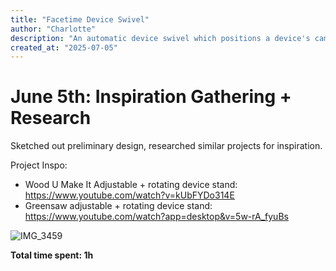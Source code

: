 ```yaml
---
title: "Facetime Device Swivel"
author: "Charlotte"
description: "An automatic device swivel which positions a device's camera to capture certain items (such as a face, plates/bowls, or a pet)!"
created_at: "2025-07-05"
---
```


# June 5th: Inspiration Gathering + Research

Sketched out preliminary design, researched similar projects for inspiration. 

Project Inspo: 
 - Wood U Make It Adjustable + rotating device stand: https://www.youtube.com/watch?v=kUbFYDo314E
 - Greensaw adjustable + rotating device stand: https://www.youtube.com/watch?app=desktop&v=5w-rA_fyuBs

![IMG_3459](https://github.com/user-attachments/assets/1be4ea4e-dec3-4b08-a9c3-baa998063e78)


**Total time spent: 1h**
